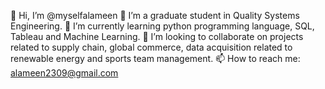 👋 Hi, I’m @myselfalameen
👀 I’m a graduate student in Quality Systems Engineering.
🌱 I’m currently learning python programming language, SQL, Tableau and Machine Learning.
💞️ I’m looking to collaborate on projects related to supply chain, global commerce, data acquisition related to renewable energy and sports team management.
📫 How to reach me: alameen2309@gmail.com
<!---
myselfalameen/myselfalameen is a ✨ special ✨ repository because its `README.md` (this file) appears on your GitHub profile.
You can click the Preview link to take a look at your changes.
--->
